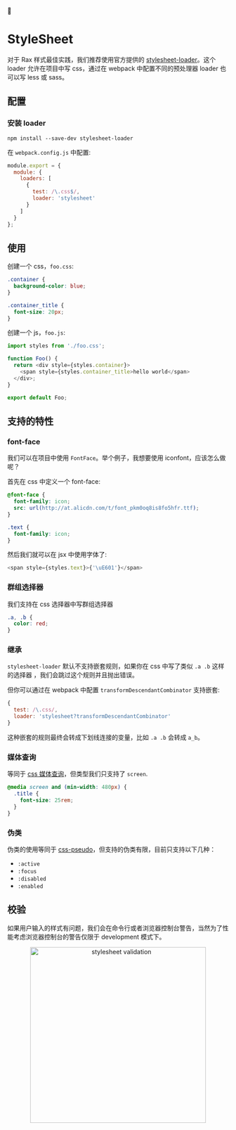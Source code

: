 
#  StyleSheet

对于 Rax 样式最佳实践，我们推荐使用官方提供的 [stylesheet-loader](https://github.com/alibaba/rax/blob/master/packages/stylesheet-loader/README.md)。这个 loader 允许在项目中写 css，通过在 webpack 中配置不同的预处理器 loader 也可以写 less 或 sass。

## 配置

### 安装 loader

```
npm install --save-dev stylesheet-loader
```

在 `webpack.config.js` 中配置:
```js
module.export = {
  module: {
    loaders: [
      {
        test: /\.css$/,
        loader: 'stylesheet'
      }
    ]
  }
};
```

## 使用

创建一个 css，`foo.css`:
```css
.container {
  background-color: blue;
}

.container_title {
  font-size: 20px;
}
```

创建一个 js，`foo.js`:
```js
import styles from './foo.css';

function Foo() {
  return <div style={styles.container}>
    <span style={styles.container_title>hello world</span>
  </div>;
}

export default Foo;
```

## 支持的特性

### font-face

我们可以在项目中使用 `FontFace`。举个例子，我想要使用 iconfont，应该怎么做呢？

首先在 css 中定义一个 font-face:
```css
@font-face {
  font-family: icon;
  src: url(http://at.alicdn.com/t/font_pkm0oq8is8fo5hfr.ttf);
}

.text {
  font-family: icon;
}
```

然后我们就可以在 jsx 中使用字体了:
```js
<span style={styles.text}>{'\uE601'}</span>
```

### 群组选择器

我们支持在 css 选择器中写群组选择器

```css
.a, .b {
  color: red;
}
```

### 继承

`stylesheet-loader` 默认不支持嵌套规则，如果你在 css 中写了类似 `.a .b` 这样的选择器 ，我们会跳过这个规则并且抛出错误。

但你可以通过在 webpack 中配置 `transformDescendantCombinator` 支持嵌套:
```js
{
  test: /\.css/,
  loader: 'stylesheet?transformDescendantCombinator'
}
```

这种嵌套的规则最终会转成下划线连接的变量，比如 `.a .b` 会转成 `a_b`。

### 媒体查询

等同于 [css 媒体查询](https://developer.mozilla.org/en-US/docs/Web/CSS/@media)，但类型我们只支持了 `screen`.

```css
@media screen and (min-width: 480px) {
  .title {
    font-size: 25rem;
  }
}
```

### 伪类

伪类的使用等同于 [css-pseudo](https://developer.mozilla.org/en-US/docs/Web/CSS/Pseudo-classes)，但支持的伪类有限，目前只支持以下几种：

* `:active`
* `:focus`
* `:disabled`
* `:enabled`

## 校验

如果用户输入的样式有问题，我们会在命令行或者浏览器控制台警告，当然为了性能考虑浏览器控制台的警告仅限于 development 模式下。

<p align="center">
  <img alt="stylesheet validation" src="https://gw.alicdn.com/tfs/TB1EHgXPXXXXXc3XVXXXXXXXXXX-1324-208.png" width="400">
</p>

